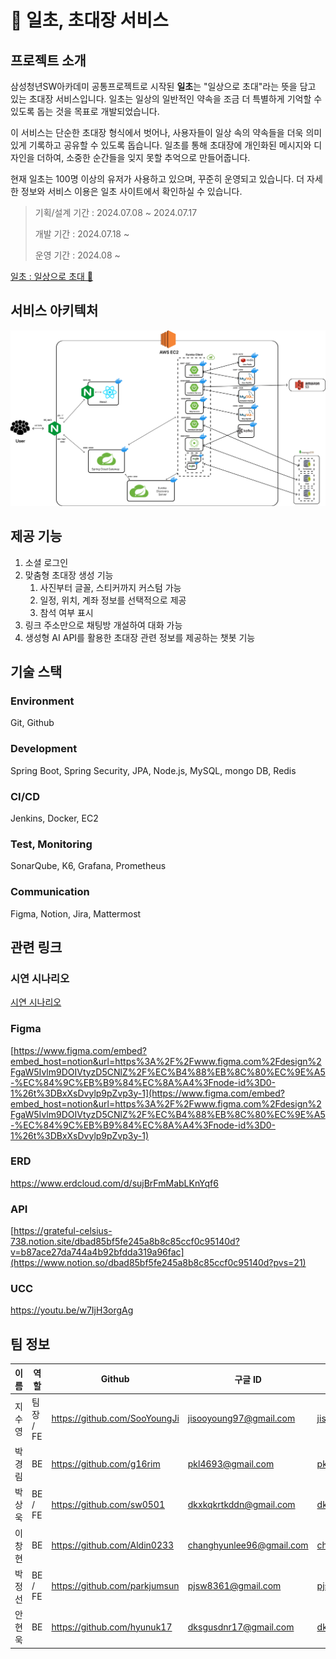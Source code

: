# 💌 일초, 초대장 서비스

## 프로젝트 소개

삼성청년SW아카데미 공통프로젝트로 시작된 **일초**는 "일상으로 초대"라는 뜻을 담고 있는 초대장 서비스입니다. 일초는 일상의 일반적인 약속을 조금 더 특별하게 기억할 수 있도록 돕는 것을 목표로 개발되었습니다.

이 서비스는 단순한 초대장 형식에서 벗어나, 사용자들이 일상 속의 약속들을 더욱 의미 있게 기록하고 공유할 수 있도록 돕습니다. 일초를 통해 초대장에 개인화된 메시지와 디자인을 더하여, 소중한 순간들을 잊지 못할 추억으로 만들어줍니다.

현재 일초는 100명 이상의 유저가 사용하고 있으며, 꾸준히 운영되고 있습니다. 더 자세한 정보와 서비스 이용은 일초 사이트에서 확인하실 수 있습니다.

> 기획/설계 기간 : 2024.07.08 ~ 2024.07.17
>
> 개발 기간 : 2024.07.18 ~ 
>
> 운영 기간 : 2024.08 ~

[일초 : 일상으로 초대 💌](https://il-cho.site)

## 서비스 아키텍처

![아키텍처](image.png)

## 제공 기능
1. 소셜 로그인
2. 맞춤형 초대장 생성 기능
    1. 사진부터 글꼴, 스티커까지 커스텀 가능
    2. 일정, 위치, 계좌 정보를 선택적으로 제공
    3. 참석 여부 표시
3. 링크 주소만으로 채팅방 개설하여 대화 가능
4. 생성형 AI API를 활용한 초대장 관련 정보를 제공하는 챗봇 기능

## 기술 스택

### Environment

Git, Github

### Development

Spring Boot, Spring Security, JPA, Node.js, MySQL, mongo DB, Redis

### CI/CD

Jenkins, Docker, EC2

### Test, Monitoring

SonarQube, K6, Grafana, Prometheus

### Communication

Figma, Notion, Jira, Mattermost

## 관련 링크

### 시연 시나리오

[시연 시나리오](https://www.notion.so/c832f8b788bf40568af80b1a9714b872?pvs=21) 

### Figma

[https://www.figma.com/embed?embed_host=notion&url=https%3A%2F%2Fwww.figma.com%2Fdesign%2FgaW5Ivlm9DOIVtyzD5CNlZ%2F%EC%B4%88%EB%8C%80%EC%9E%A5-%EC%84%9C%EB%B9%84%EC%8A%A4%3Fnode-id%3D0-1%26t%3DBxXsDvylp9pZvp3y-1](https://www.figma.com/embed?embed_host=notion&url=https%3A%2F%2Fwww.figma.com%2Fdesign%2FgaW5Ivlm9DOIVtyzD5CNlZ%2F%EC%B4%88%EB%8C%80%EC%9E%A5-%EC%84%9C%EB%B9%84%EC%8A%A4%3Fnode-id%3D0-1%26t%3DBxXsDvylp9pZvp3y-1)

### ERD

https://www.erdcloud.com/d/sujBrFmMabLKnYqf6

### API

[https://grateful-celsius-738.notion.site/dbad85bf5fe245a8b8c85ccf0c95140d?v=b87ace27da744a4b92bfdda319a96fac](https://www.notion.so/dbad85bf5fe245a8b8c85ccf0c95140d?pvs=21)

### UCC

https://youtu.be/w7IjH3orgAg

## 팀 정보

| 이름   | 역할      | Github                        | 구글 ID                  | Figma                    | Notion                   |
| ------ | --------- | ----------------------------- | ------------------------ | ------------------------ | ------------------------ |
| 지수영 | 팀장 / FE | https://github.com/SooYoungJi | jisooyoung97@gmail.com   | jisooyoung97@gmail.com   | jisooyoung97@gmail.com   |
| 박경림 | BE        | https://github.com/g16rim     | pkl4693@gmail.com        | pkl4693@gmail.com        | pkl4693@g.hongik.ac.kr   |
| 박상욱 | BE / FE   | https://github.com/sw0501     | dkxkqkrtkddn@gmail.com   | dkxkqkrtkddn@gmail.com   | dkxkqkrtkddn@sju.ac.kr   |
| 이창현 | BE        | https://github.com/Aldin0233  | changhyunlee96@gmail.com | changhyunlee96@gmail.com | changhyunlee96@gmail.com |
| 박정선 | BE / FE   | https://github.com/parkjumsun | pjsw8361@gmail.com       | pjsw8361@gmail.com       | pjsw8361@gmail.com       |
| 안현욱 | BE        | https://github.com/hyunuk17   | dksgusdnr17@gmail.com    | dksgusdnr17@gmail.com    | dksgusdnr17@gmail.com    |